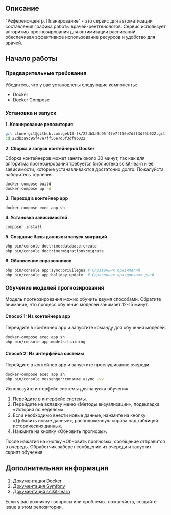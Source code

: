 ## Описание
"Референс-центр. Планирование" - это сервис для автоматизации составления графика работы врачей-рентгенологов. Сервис использует алгоритмы прогнозирования для оптимизации расписаний, обеспечивая эффективное использование ресурсов и удобство для врачей.

## Начало работы
### Предварительные требования
Убедитесь, что у вас установлены следующие компоненты:

+ Docker
+ Docker Compose
### Установка и запуск
**1. Клонирование репозитория**

```sh
git clone git@github.com:gek13-lk/22db3a9c95f47e7ff56e7d3f3df9b022.git
cd 22db3a9c95f47e7ff56e7d3f3df9b022
```
**2. Сборка и запуск контейнеров Docker**

Сборка контейнеров может занять около 30 минут, так как для алгоритма прогнозирования требуется библиотека scikit-learn и её зависимости, которые устанавливаются достаточно долго. Пожалуйста, наберитесь терпения.

```sh
docker-compose build
docker-compose up -d
```
**3. Переход в контейнер app**

```sh
docker-compose exec app sh
```
**4. Установка зависимостей**

```sh
composer install
```
**5. Создание базы данных и запуск миграций**

```sh
php bin/console doctrine:database:create
php bin/console doctrine:migrations:migrate
```
**6. Обновление справочников**

```sh
php bin/console app:sync:privileges # Справочник привилегий
php bin/console app:holiday:update  # Справочник праздничных дней
```
### Обучение моделей прогнозирования
Модель прогнозирования можно обучить двумя способами.
Обратите внимание, что процесс обучения моделей занимает 12-15 минут.

#### Способ 1: Из контейнера app
Перейдите в контейнер app и запустите команду для обучения моделей.

```sh
docker-compose exec app sh
php bin/console app:models:training
```

#### Способ 2: Из интерфейса системы
Перейдите в контейнер app и запустите прослушивание очереди.

```sh
docker-compose exec app sh
php bin/console messenger:consume async -vv
```
Используйте интерфейс системы для запуска обучения.

1. Перейдите в интерфейс системы.
2. Перейдите на вкладку меню «Методы визуализации», подвкладка «История по неделям».
3. Если необходимо внести новые данные, нажмите на кнопку «Добавить новые данные», расположенную справа над таблицей исторических данных.
4. Нажмите на кнопку «Обновить прогнозы».

После нажатия на кнопку «Обновить прогнозы», сообщение отправится в очередь. Обработчик заберет сообщение из очереди и запустит скрипт обучения.

## Дополнительная информация
1. [Документация Docker](https://docs.docker.com/reference/dockerfile/)
2. [Документация Symfony](https://symfony.com/doc/current/index.html)
3. [Документация scikit-learn](https://scikit-learn.org/stable/user_guide.html)

Если у вас возникнут вопросы или проблемы, пожалуйста, создайте issue в этом репозитории.
